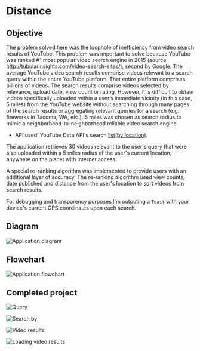 # Distance


## Objective

The problem solved here was the loophole of inefficiency from video search results of YouTube. This problem was important to solve because YouTube was ranked #1 most popular video search engine in 2015 (source: http://tubularinsights.com/video-search-sites/), second by Google. The average YouTube video search results comprise videos relevant to a search query within the entire YouTube platform. That entire platform comprises billions of videos. The search results comprise videos selected by relevance, upload date, view count or rating. However, it is difficult to obtain videos specifically uploaded within a user’s immediate vicinity (in this case, 5 miles) from the YouTube website without searching through many pages of the search results or aggregating relevant queries for a search (e.g: fireworks in Tacoma, WA, etc.). 5 miles was chosen as search radius to mimic a neighborhood-to-neighborhood reliable video search engine.


- API used: YouTube Data API's search [list(by location)](https://developers.google.com/youtube/v3/docs/search/list).


The application retrieves 30 videos relevant to the user's query that were also uploaded within a 5 miles radius of the user's current location, anywhere on the planet with internet access. 

A special re-ranking algorithm was implemented to provide users with an additional layer of accuracy. The re-ranking algorithm used view counts, date published and distance from the user's location to sort videos from search results.

For debugging and transparency purposes I'm outputing a ``Toast`` with your device's current GPS coordinates upon each search.

## Diagram

![Application diagram](app_diagram.png)


## Flowchart

![Application flowchart](app_flow_chart.png)


## Completed project

![Query](app_photo_2.png)

![Search by](app_photo1.png)

![Video results](app_photo_4.png)

![Loading video results](app_photo_3.png)
